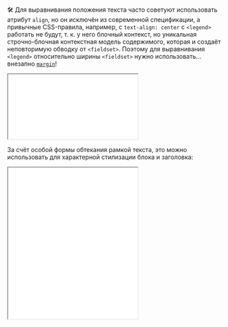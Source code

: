 🛠 Для выравнивания положения текста часто советуют использовать атрибут `align`, но он исключён из современной спецификации, а привычные CSS-правила, например, с `text-align: center` с `<legend>` работать не будут, т. к. у него блочный контекст, но уникальная строчно-блочная контекстная модель содержимого, которая и создаёт неповторимую обводку от `<fieldset>`. Поэтому для выравнивания `<legend>` относительно ширины `<fieldset>` нужно использовать… внезапно [`margin`](/css/margin/)!

<iframe title="Выравнивание легенды по разным краям" src="../demos/legend-align/" height="150"></iframe>

За счёт особой формы обтекания рамкой текста, это можно использовать для характерной стилизации блока и заголовка:

<iframe title="Стилизованная легенда" src="../demos/legend-style/" height="350"></iframe>

